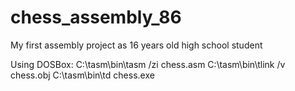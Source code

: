 # chess_assembly_86
My first assembly project as 16 years old high school student

Using DOSBox: 
C:\tasm\bin\tasm /zi chess.asm
C:\tasm\bin\tlink /v chess.obj
C:\tasm\bin\td chess.exe

